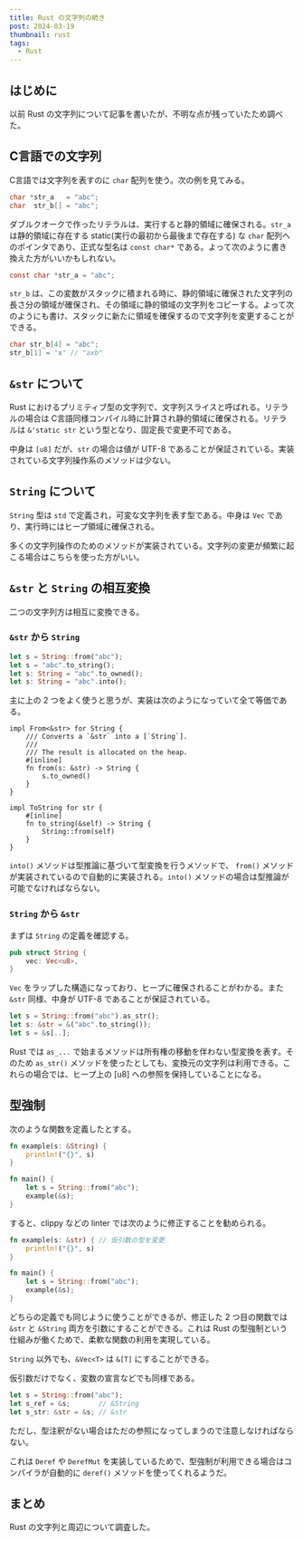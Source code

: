 ```yaml
---
title: Rust の文字列の続き
post: 2024-03-19
thumbnail: rust
tags:
  - Rust
---
```


## はじめに

以前 Rust の文字列について記事を書いたが、不明な点が残っていたため調べた。

## C言語での文字列

C言語では文字列を表すのに `char` 配列を使う。次の例を見てみる。

```c
char *str_a   = "abc";
char  str_b[] = "abc";
```

ダブルクオークで作ったリテラルは、実行すると静的領域に確保される。`str_a` は静的領域に存在する static(実行の最初から最後まで存在する) な `char` 配列へのポインタであり、正式な型名は `const char*` である。よって次のように書き換えた方がいいかもしれない。

```c
const char *str_a = "abc";
```

`str_b` は、この変数がスタックに積まれる時に、静的領域に確保された文字列の長さ分の領域が確保され、その領域に静的領域の文字列をコピーする。よって次のようにも書け、スタックに新たに領域を確保するので文字列を変更することができる。

```c
char str_b[4] = "abc";
str_b[1] = 'x' // "axb"
```

## `&str` について

Rust におけるプリミティブ型の文字列で、文字列スライスと呼ばれる。リテラルの場合は C言語同様コンパイル時に計算され静的領域に確保される。リテラルは `&'static str` という型となり、固定長で変更不可である。

中身は `[u8]` だが、`str` の場合は値が UTF-8 であることが保証されている。実装されている文字列操作系のメソッドは少ない。

## `String` について

`String` 型は `std` で定義され，可変な文字列を表す型である。中身は `Vec` であり、実行時にはヒープ領域に確保される。

多くの文字列操作のためのメソッドが実装されている。文字列の変更が頻繁に起こる場合はこちらを使った方がいい。

## `&str` と `String` の相互変換

二つの文字列方は相互に変換できる。

### `&str` から `String`

```rust
let s = String::from("abc");
let s = "abc".to_string();
let s: String = "abc".to_owned();
let s: String = "abc".into();
```

主に上の 2 つをよく使うと思うが、実装は次のようになっていて全て等価である。

```rust:from()
impl From<&str> for String {
    /// Converts a `&str` into a [`String`].
    ///
    /// The result is allocated on the heap.
    #[inline]
    fn from(s: &str) -> String {
        s.to_owned()
    }
}
```

```rust:to_string()
impl ToString for str {
    #[inline]
    fn to_string(&self) -> String {
        String::from(self)
    }
}
```

`into()` メソッドは型推論に基づいて型変換を行うメソッドで、 `from()` メソッドが実装されているので自動的に実装される。`into()` メソッドの場合は型推論が可能でなければならない。

### `String` から `&str`

まずは `String` の定義を確認する。

```rust
pub struct String {
    vec: Vec<u8>,
}
```

`Vec` をラップした構造になっており、ヒープに確保されることがわかる。また `&str` 同様、中身が UTF-8 であることが保証されている。

```rust
let s = String::from("abc").as_str();
let s: &str = &("abc".to_string());
let s = &s[..];
```

Rust では `as_...` で始まるメソッドは所有権の移動を伴わない型変換を表す。そのため `as_str()` メソッドを使ったとしても、変換元の文字列は利用できる。これらの場合では、ヒープ上の [u8] への参照を保持していることになる。

## 型強制

次のような関数を定義したとする。

```rust
fn example(s: &String) {
    println!("{}", s)
}

fn main() {
    let s = String::from("abc");
    example(&s);
}
```

すると、clippy などの linter では次のように修正することを勧められる。

```rust
fn example(s: &str) { // 仮引数の型を変更
    println!("{}", s)
}

fn main() {
    let s = String::from("abc");
    example(&s);
}
```

どちらの定義でも同じように使うことができるが、修正した 2 つ目の関数では `&str` と `&String` 両方を引数にすることができる。これは Rust の型強制という仕組みが働くためで、柔軟な関数の利用を実現している。

`String` 以外でも、`&Vec<T>` は `&[T]` にすることができる。

仮引数だけでなく、変数の宣言などでも同様である。

```rust
let s = String::from("abc");
let s_ref = &s;       // &String
let s_str: &str = &s; // &str
```

ただし、型注釈がない場合はただの参照になってしまうので注意しなければならない。

これは `Deref` や `DerefMut` を実装しているためで、型強制が利用できる場合はコンパイラが自動的に `deref()` メソッドを使ってくれるようだ。

## まとめ

Rust の文字列と周辺について調査した。